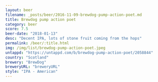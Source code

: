 ```yaml
---
layout: beer
filename: _posts/beer/2016-11-09-brewdog-pump-action-poet.md
title: Brewdog pump action poet
category: beer
score: 7.5
beer-date: "2018-01-13"
desc: "Decent IPA, lots of stone fruit coming from the hops"
permalink: /beer/:title.html
img: /img/list/brewdog-pump-action-poet.jpeg
untappd: "https://untappd.com/b/brewdog-pump-action-poet/2058844"
country: "Scotland"
brewery: "BrewDog"
breweryURL: "breweryURL"
style: "IPA - American"
---
```

